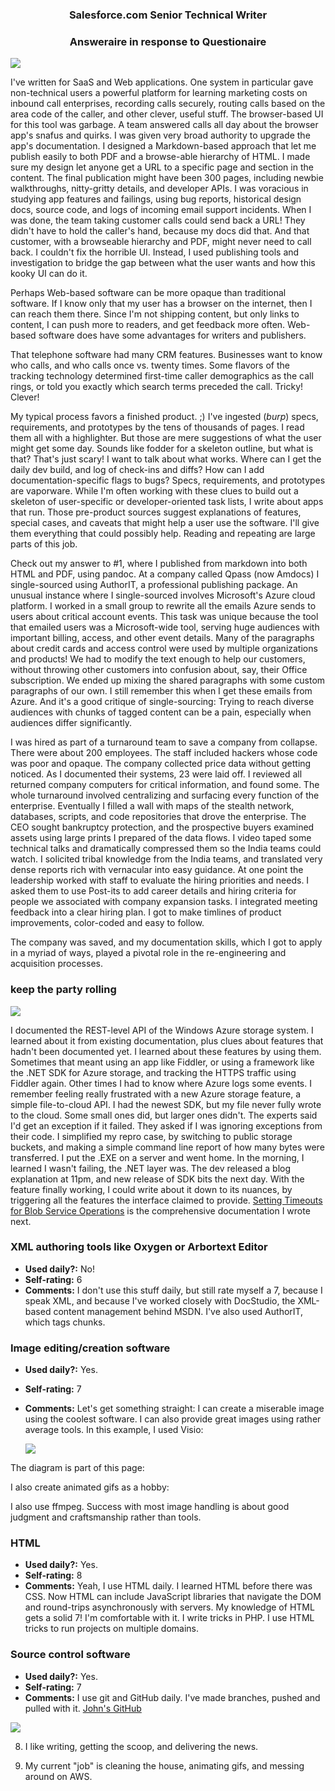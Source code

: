 ### <center>Salesforce.com Senior Technical Writer</center>
### <center>Answeraire in response to Questionaire</center>

![](img/firstfive.png)

I've written for SaaS and Web applications. One system in particular gave non-technical 
users a powerful platform for learning marketing costs on inbound call enterprises, 
recording calls securely, routing calls based on the area code of the caller, and other 
clever, useful stuff. The browser-based UI for this tool was garbage. A team answered 
calls all day about the browser app's snafus and quirks. I was given very broad authority 
to upgrade the app's documentation. I designed a Markdown-based approach that let me 
publish easily to both PDF and a browse-able hierarchy of HTML. I made sure my design let 
anyone get a URL to a specific page and section in the content. The final publication 
might have been 300 pages, including newbie walkthroughs, nitty-gritty details, and 
developer APIs. I was voracious in studying app features and failings, using bug reports, 
historical design docs, source code, and logs of incoming email support incidents. When I 
was done, the team taking customer calls could send back a URL! They didn't have to hold 
the caller's hand, because my docs did that. And that customer, with a browseable 
hierarchy and PDF, might never need to call back. I couldn't fix the horrible UI. 
Instead, I used publishing tools and investigation to bridge the gap between what the 
user wants and how this kooky UI can do it.

Perhaps Web-based software can be more opaque than traditional software. If I know only 
that my user has a browser on the internet, then I can reach them there. Since I'm not 
shipping content, but only links to content, I can push more to readers, and get feedback 
more often. Web-based software does have some advantages for writers and publishers.

That telephone software had many CRM features. Businesses want to know who calls, and who 
calls once vs. twenty times. Some flavors of the tracking technology determined 
first-time caller demographics as the call rings, or told you exactly which search terms 
preceded the call. Tricky! Clever!

My typical process favors a finished product. ;) I've ingested (*burp*) specs, 
requirements, and prototypes by the tens of thousands of pages. I read them all with a 
highlighter. But those are mere suggestions of what the user might get some day. Sounds 
like fodder for a skeleton outline, but what is that? That's just scary! I want to talk 
about what works. Where can I get the daily dev build, and log of check-ins and diffs? 
How can I add documentation-specific flags to bugs? Specs, requirements, and prototypes 
are vaporware. While I'm often working with these clues to build out a skeleton of 
user-specific or developer-oriented task lists, I write about apps that run. Those 
pre-product sources suggest explanations of features, special cases, and caveats that 
might help a user use the software. I'll give them everything that could possibly help. 
Reading and repeating are large parts of this job.

Check out my answer to #1, where I published from markdown into both HTML and PDF, using 
pandoc. At a company called Qpass (now Amdocs) I single-sourced using AuthorIT, a 
professional publishing package. An unusual instance where I single-sourced involves 
Microsoft's Azure cloud platform. I worked in a small group to rewrite all the emails 
Azure sends to users about critical account events. This task was unique because the tool 
that emailed users was a Microsoft-wide tool, serving huge audiences with important 
billing, access, and other event details. Many of the paragraphs about credit cards and 
access control were used by multiple organizations and products! We had to modify the 
text enough to help our customers, without throwing other customers into confusion about, 
say, their Office subscription. We ended up mixing the shared paragraphs with some custom 
paragraphs of our own. I still remember this when I get these emails from Azure. And it's 
a good critique of single-sourcing: Trying to reach diverse audiences with chunks of 
tagged content can be a pain, especially when audiences differ significantly.

I was hired as part of a turnaround team to save a company from collapse. There were 
about 200 employees. The staff included hackers whose code was poor and opaque. The 
company collected price data without getting noticed. As I documented their systems, 23 
were laid off. I reviewed all returned company computers for critical information, and 
found some. The whole turnaround involved centralizing and surfacing every function of 
the enterprise. Eventually I filled a wall with maps of the stealth network, databases, 
scripts, and code repositories that drove the enterprise. The CEO sought bankruptcy 
protection, and the prospective buyers examined assets using large prints I prepared of 
the data flows. I video taped some technical talks and dramatically compressed them so 
the India teams could watch. I solicited tribal knowledge from the India teams, and 
translated very dense reports rich with vernacular into easy guidance. At one point the 
leadership worked with staff to evaluate the hiring priorities and needs. I asked them to 
use Post-its to add career details and hiring criteria for people we associated with 
company expansion tasks. I integrated meeting feedback into a clear hiring plan. I got to 
make timlines of product improvements, color-coded and easy to follow.
     
The company was saved, and my documentation skills, which I got to apply in a myriad of 
ways, played a pivotal role in the re-engineering and acquisition processes.

### keep the party rolling

![](img/next2.png)

I documented the REST-level API of the Windows Azure storage system. I learned about it 
from existing documentation, plus clues about features that hadn't been documented yet. I 
learned about these features by using them. Sometimes that meant using an app like 
Fiddler, or using a framework like the .NET SDK for Azure storage, and tracking the HTTPS 
traffic using Fiddler again. Other times I had to know where Azure logs some events. I 
remember feeling really frustrated with a new Azure storage feature, a simple 
file-to-cloud API. I had the newest SDK, but my file never fully wrote to the cloud. Some 
small ones did, but larger ones didn't. The experts said I'd get an exception if it 
failed. They asked if I was ignoring exceptions from their code. I simplified my repro 
case, by switching to public storage buckets, and making a simple command line report of 
how many bytes were transferred. I put the .EXE on a server and went home. In the 
morning, I learned I wasn't failing, the .NET layer was. The dev released a blog 
explanation at 11pm, and new release of SDK bits the next day. With the feature finally 
working, I could write about it down to its nuances, by triggering all the features the 
interface claimed to provide. [Setting Timeouts for Blob Service 
Operations](https://docs.microsoft.com/en-us/rest/api/storageservices/fileservices/Setting-Timeouts-for-Blob-Service-Operations) 
is the comprehensive documentation I wrote next.


### XML authoring tools like Oxygen or Arbortext Editor

  - **Used daily?:** No!
  - **Self-rating:** 6
  - **Comments:** I don't use this stuff daily, but still rate myself a 7, because I 
speak XML, and because I've worked closely with DocStudio, the XML-based content 
management behind MSDN. I've also used AuthorIT, which tags chunks.

### Image editing/creation software

  - **Used daily?:** Yes.
  - **Self-rating:** 7
  - **Comments:** Let's get something straight: I can create a miserable image using the 
coolest software. I can also provide great images using rather average tools. In this 
example, I used Visio:
      
    ![](http://i.msdn.microsoft.com/dynimg/IC588554.png)

The diagram is part of this page:

I also create animated gifs as a hobby:

I also use ffmpeg. Success with most image handling is about good judgment and 
craftsmanship rather than tools.
  
### HTML

  - **Used daily?:** Yes.
  - **Self-rating:** 8
  - **Comments:** Yeah, I use HTML daily. I learned HTML before there was CSS. Now HTML 
can include JavaScript libraries that navigate the DOM and round-trips asynchronously 
with servers. My knowledge of HTML gets a solid 7! I'm comfortable with it. I write 
tricks in PHP. I use HTML tricks to run projects on multiple domains.

### Source control software

  - **Used daily?:** Yes.
  - **Self-rating:** 7
  - **Comments:** I use git and GitHub daily. I've made branches, pushed and pulled with 
it. [John's GitHub](https://github.com/mcfnord/)


![](img/final.png)

  8. I like writing, getting the scoop, and delivering the news.

  9. My current "job" is cleaning the house, animating gifs, and messing around on AWS.
